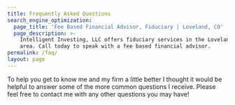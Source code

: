 ```yaml
---
title: Frequently Asked Questions
search_engine_optimization:
  page_title: 'Fee Based Financial Advisor, Fiduciary | Loveland, CO'
  page_description: >-
    Intelligent Investing, LLC offers fiduciary services in the Loveland, CO
    area. Call today to speak with a fee based financial advisor.
permalink: /faq/
layout: page
---
```



To help you get to know me and my firm a little better I thought it would be helpful to answer some of the more common questions I receive.  Please feel free to contact me with any other questions you may have!
